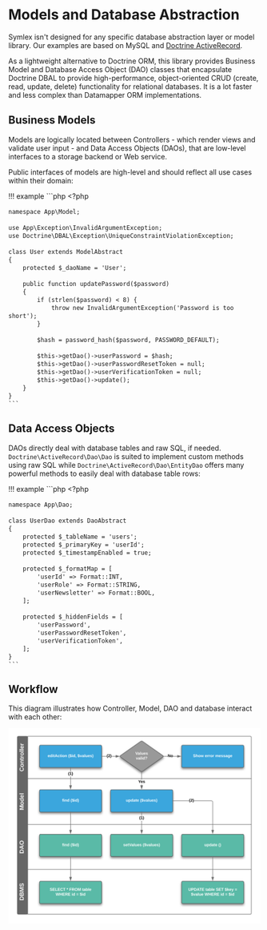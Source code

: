 # Models and Database Abstraction

Symlex isn't designed for any specific database abstraction layer or model library. 
Our examples are based on MySQL and [Doctrine ActiveRecord](../doctrine-active-record.md). 

As a lightweight alternative to Doctrine ORM, this library provides Business Model and Database Access Object (DAO) classes that encapsulate Doctrine DBAL to provide high-performance, object-oriented CRUD (create, read, update, delete) functionality for relational databases. It is a lot faster and less complex than Datamapper ORM implementations.

## Business Models

Models are logically located between Controllers - which render views and validate user input - and Data Access Objects (DAOs), that are low-level interfaces to a storage backend or Web service.

Public interfaces of models are high-level and should reflect all use cases within their domain:
 
!!! example
    ```php
    <?php
    
    namespace App\Model;
    
    use App\Exception\InvalidArgumentException;
    use Doctrine\DBAL\Exception\UniqueConstraintViolationException;
    
    class User extends ModelAbstract
    {
        protected $_daoName = 'User';
    
        public function updatePassword($password)
        {
            if (strlen($password) < 8) {
                throw new InvalidArgumentException('Password is too short');
            }
    
            $hash = password_hash($password, PASSWORD_DEFAULT);
    
            $this->getDao()->userPassword = $hash;
            $this->getDao()->userPasswordResetToken = null;
            $this->getDao()->userVerificationToken = null;
            $this->getDao()->update();
        }
    }
    ```
    
## Data Access Objects

DAOs directly deal with database tables and raw SQL, if needed. `Doctrine\ActiveRecord\Dao\Dao` is suited to implement custom methods using raw SQL
while `Doctrine\ActiveRecord\Dao\EntityDao` offers many powerful methods to easily deal with database table rows:

!!! example
    ```php
    <?php
    
    namespace App\Dao;
    
    class UserDao extends DaoAbstract
    {
        protected $_tableName = 'users';
        protected $_primaryKey = 'userId';
        protected $_timestampEnabled = true;
    
        protected $_formatMap = [
            'userId' => Format::INT,
            'userRole' => Format::STRING,
            'userNewsletter' => Format::BOOL,
        ];
    
        protected $_hiddenFields = [
            'userPassword',
            'userPasswordResetToken',
            'userVerificationToken',
        ];
    }
    ```
    
## Workflow

This diagram illustrates how Controller, Model, DAO and database interact with each other:

![Doctrine ActiveRecord](../doctrine-active-record/img/workflow.svg)